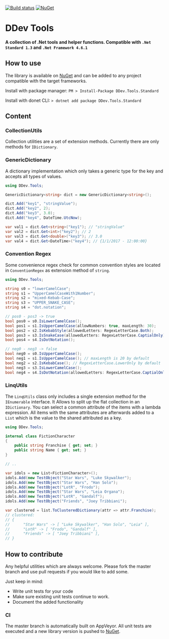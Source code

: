[![Build status](https://ci.appveyor.com/api/projects/status/tl89uy830l97qq6o?svg=true)](https://ci.appveyor.com/project/dlerps/ddev-tools) [![NuGet](https://img.shields.io/nuget/dt/DDev.Tools.Standard.svg)](https://preview.nuget.org/packages/DDev.Tools.Standard/)
# DDev Tools
**A collection of .Net tools and helper functions. Compatible with `.Net Standard 1.3` and `.Net Framework 4.6.1`**

## How to use
The library is available on [NuGet] and can be added to any project compatible with the target frameworks.
 
Install with package manager:
`PM > Install-Package DDev.Tools.Standard`

Install with donet CLI:
`> dotnet add package DDev.Tools.Standard`

## Content
### CollectionUtils
Collection utilities are a set of extension methods. Currently there are only methods for `IDictionary`.

### GenericDictionary
A dictionary implementation which only takes a generic type for the key and accepts all types of values.

```C#
using DDev.Tools;

GenericDictionary<string> dict = new GenericDictionary<string>();

dict.Add("key1", "stringValue");
dict.Add("key2", 2);
dict.Add("key3", 3.0);
dict.Add("key4", DateTime.UtcNow);

var val1 = dict.Get<string>("key1"); // "stringValue"
var val2 = dict.Get<int>("key2"); // 2
var val3 = dict.Get<double>("key3"); // 3.0
var val4 = dict.Get<DateTime>("key4"); // {1/1/2017 - 12:00:00}
```

### Convention Regex
Some convenience regex check for common convention styles are located in `ConventionRegex` as extension method of `string`.

```C#
using DDev.Tools;

string s0 = "lowerCamelCase";
string s1 = "UpperCamelCaseWith1Number";
string s2 = "mixed-Kebab-Case";
string s3 = "UPPER_SNAKE_CASE";
string s4 = "dot.notation";

// pos0 - pos3 -> true
bool pos0 = s0.IsLowerCamelCase();
bool pos1 = s1.IsUpperCamelCase(allowNumbers: true, maxLength: 30);
bool pos2 = s2.IsKebabStyle(allowedLetters: RegexLetterCase.Both);
bool pos3 = s3.IsSnakeCase(allowedLetters: RegexLetterCase.CaptialOnly);
bool pos4 = s4.IsDotNotation();

// neg0 - neg3 -> false
bool neg0 = s0.IsUpperCamelCase();
bool neg1 = s1.IsUpperCamelCase(); // maxLength is 20 by default
bool neg2 = s2.IsKebabCase(); // RegexLetterCase.LowerOnly by default
bool neg3 = s3.IsLowerCamelCase();
bool neg4 = s4.IsDotNotation(allowedLetters: RegexLetterCase.CaptialOnly);
```

### LinqUtils
The `LinqUtils` class only includes a single extension method for the `IEnumerable` interface. It Allows to split up the flat collection in an `IDictionary`.
You can select a common attribute of the items with a lambda expression. All items with the same attributes are afterwards added to a `List` which is the value to the shared attributed as a key.

```C#
using DDev.Tools;

internal class FictionCharacter
{
    public string Franchise { get; set; }
    public string Name { get; set; }
}

// ..

var idols = new List<FictionCharacter>();
idols.Add(new TestObject("Star Wars", "Luke Skywalker");
idols.Add(new TestObject("Star Wars", "Han Solo");
idols.Add(new TestObject("LotR", "Frodo");
idols.Add(new TestObject("Star Wars", "Leia Organa");
idols.Add(new TestObject("LotR", "Gandalf");
idols.Add(new TestObject("Friends", "Joey Tribbiani");

var clustered = list.ToClusteredDictionary(attr => attr.Franchise);
// clustered:
// { 
//      "Star Wars" -> [ "Luke Skywalker", "Han Solo", "Leia" ],
//      "LotR" -> [ "Frodo", "Gandalf" ],
//      "Friends" -> [ "Joey Tribbiani" ],
// }
```

## How to contribute
Any helpful utilities which are always welcome. Please fork the master branch and use pull requests if you would like to add some.

Just keep in mind:
 - Write unit tests for your code 
 - Make sure existing unit tests continue to work.
 - Document the added functionality

### CI
The master branch is automatically built on AppVeyor. All unit tests are executed and a new library version is pushed to [NuGet].

[//]: #References
[NuGet]:<https://preview.nuget.org/packages/DDev.Tools.Standard/>

